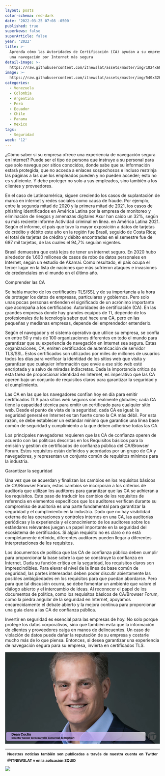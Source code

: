 ```yaml
---
layout: posts
color-schema: red-dark
date: '2022-03-25 07:08 -0500'
published: true
superNews: false
superArticle: false
year: '2022'
title: >-
  Aprenda cómo las Autoridades de Certificación (CA) ayudan a su empresa a tener
  una navegación por Internet más segura
detail-image: >-
  https://raw.githubusercontent.com/itnewslat/assets/master/img/1024x680/Dean-Coclin-g.jpg
image: >-
  https://raw.githubusercontent.com/itnewslat/assets/master/img/540x320/Dean-Coclin-p.jpg
categories:
  - Venezuela
  - Colombia
  - Argentina
  - Perú
  - Ecuador
  - Chile
  - Panama
  - Mexico
tags:
  - Seguridad
week: '12'
---
```

¿Cómo saber si su empresa ofrece una experiencia de navegación segura en Internet? Puede ser el tipo de persona que instruye a su personal para que solo navegue por sitios conocidos, donde sabe que su información estará protegida, que no acceda a enlaces sospechosos e incluso restrinja las páginas a las que los empleados pueden y no pueden acceder; esto no es suficiente. Y debe proteger no solo a sus empleados, sino también a los clientes y proveedores.

En el caso de Latinoamérica, siguen creciendo los casos de suplantación de marca en internet y redes sociales como causa de fraude. Por ejemplo, entre la segunda mitad de 2020 y la primera mitad de 2021, los casos de phishing identificados en América Latina por la empresa de monitoreo y eliminación de riesgos y amenazas digitales Axur han caído un 32%, según su más reciente informe Actividad criminal en línea. en América Latina 2021. Según el informe, el país que tuvo la mayor exposición a datos de tarjetas de crédito y débito este año en la región fue Brasil, seguido de Costa Rica; el total de tarjetas de crédito y débito encontradas en el semestre fue de 687 mil tarjetas, de las cuales el 94,7% seguían vigentes.

Brasil demuestra que está lejos de tener un internet seguro. En 2020 hubo alrededor de 1.600 millones de casos de robo de datos personales en Internet, según un estudio de Akamai. Como resultado, el país ocupa el tercer lugar en la lista de naciones que más sufrieron ataques e invasiones de credenciales en el mundo en el último año.

 

Comprender las CA

Se habla mucho de los certificados TLS/SSL y de su importancia a la hora de proteger los datos de empresas, particulares y gobiernos. Pero solo unas pocas personas entienden el significado de un acrónimo importante que acompaña a los certificados: Autoridades de certificación (CA). En las grandes empresas donde hay grandes equipos de TI, depende de los profesionales de la tecnología saber qué hace una CA, pero en las pequeñas y medianas empresas, depende del emprendedor entenderlo.

Según el navegador y el sistema operativo que utilice su empresa, se confía en entre 50 y más de 100 organizaciones diferentes en todo el mundo para garantizar que su experiencia de navegación en Internet sea segura. Estas organizaciones, CA, emiten certificados de autenticación de servidor TLS/SSL. Estos certificados son utilizados por miles de millones de usuarios todos los días para verificar la identidad de los sitios web que visita y garantizar que cualquier información que envíe a ese sitio web esté encriptada y a salvo de miradas indiscretas. Dada la importancia crítica de esta tarea de proporcionar identidad en Internet, es imperativo que las CA operen bajo un conjunto de requisitos claros para garantizar la seguridad y el cumplimiento.

Las CA en las que los navegadores confían hoy en día para emitir certificados TLS para sitios web seguros son realmente globales; cada CA tiene la capacidad técnica para emitir un certificado para cualquier sitio web. Desde el punto de vista de la seguridad, cada CA es igual: la seguridad general en Internet es tan fuerte como la CA más débil. Por esta razón, se debe establecer un estándar mínimo que garantice una línea base común de seguridad y cumplimiento a la que deben adherirse todas las CA.

Los principales navegadores requieren que las CA de confianza operen de acuerdo con las políticas descritas en los Requisitos básicos para la emisión y gestión de certificados de confianza pública del CA/Browser Forum. Estos requisitos están definidos y acordados por un grupo de CA y navegadores, y representan un conjunto común de requisitos mínimos para la industria.

 

Garantizar la seguridad

Una vez que se acuerdan y finalizan los cambios en los requisitos básicos de CA/Browser Forum, estos cambios se incorporan a los criterios de auditoría que utilizan los auditores para garantizar que las CA se adhieran a los requisitos. Este paso de traducir los cambios de los requisitos de referencia en elementos específicos que los auditores verifican durante su compromiso de auditoría es una parte fundamental para garantizar la seguridad y el cumplimiento en la industria. Dado que no hay visibilidad externa de las operaciones y controles internos en una CA, las auditorías periódicas y la experiencia y el conocimiento de los auditores sobre los estándares relevantes juegan un papel importante en la seguridad del ecosistema de certificados. Si algún requisito no es claro o no está completamente definido, diferentes auditores pueden llegar a diferentes interpretaciones de los requisitos.

Los documentos de política que las CA de confianza pública deben cumplir para proporcionar la base sobre la que se construye la confianza en Internet. Dada su función crítica en la seguridad, los requisitos claros son imprescindibles. Para elevar el nivel de la línea de base común de seguridad, las partes interesadas deben poder discutir abiertamente las posibles ambigüedades en los requisitos para que puedan abordarse. Pero para que tal discusión ocurra, se debe fomentar un ambiente que valore el diálogo abierto y el intercambio de ideas. Al reconocer el papel de los documentos de política, como los requisitos básicos de CA/Browser Forum, como la piedra angular de la seguridad en Internet, apoyamos encarecidamente el debate abierto y la mejora continua para proporcionar una guía clara a las CA de confianza pública.

Invertir en seguridad es esencial para las empresas de hoy. No solo porque protege los datos corporativos, sino que también evita que la información de clientes y proveedores caiga en manos de delincuentes. Un caso de violación de datos puede dañar la reputación de su empresa y costarle mucho más de lo que piensa. Entonces, si desea garantizar una experiencia de navegación segura para su empresa, invierta en certificados TLS.

![](https://raw.githubusercontent.com/itnewslat/assets/master/img/540x320/Dean-Coclin-p.jpg)

<table style="height: 42px;" width="569">
<tbody>
<tr>
<td style="text-align: justify;"><sub><strong>Nuestras noticias también son publicadas a través de nuestra cuenta en Twitter <a href="https://twitter.com/itnewslat?lang=es">@ITNEWSLAT</a> y en la aplicación <a href="https://squidapp.co/en/">SQUID</a></strong></sub></td>
</tr>
</tbody>
</table>

<img src="https://tracker.metricool.com/c3po.jpg?hash=56f88a41e39ab42c063cc51676587a04"/>